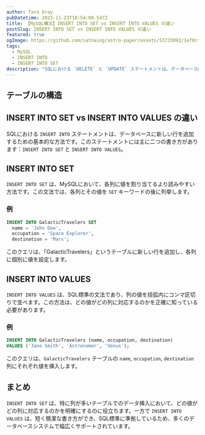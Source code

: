 ```yaml
---
author: Taro Gray
pubDatetime: 2023-11-23T10:54:00.547Z
title: 【MySQL構文】INSERT INTO SET vs INSERT INTO VALUES の違い
postSlug: INSERT INTO SET vs INSERT INTO VALUES の違い
featured: true
ogImage: https://github.com/satnaing/astro-paper/assets/53733092/1ef0cf03-8137-4d67-ac81-84a032119e3a
tags:
  - MySQL
  - INSERT INTO
  - INSERT INTO SET
description: "SQLにおける `DELETE` と `UPDATE` ステートメントは、データベース内のデータを変更するために使用されます。これらのコマンドはデータを操作する強力なツールであり、適切に使用することが重要です。"
---
```


## テーブルの構造

## INSERT INTO SET vs INSERT INTO VALUES の違い

SQLにおける `INSERT INTO` ステートメントは、データベースに新しい行を追加するための基本的な方法です。このステートメントには主に二つの書き方があります：`INSERT INTO SET` と `INSERT INTO VALUES`。

## INSERT INTO SET

`INSERT INTO SET` は、MySQLにおいて、各列に値を割り当てるより読みやすい方法です。この文法では、各列とその値を `SET` キーワードの後に列挙します。

### 例

```sql
INSERT INTO GalacticTravelers SET
  name = 'John Doe',
  occupation = 'Space Explorer',
  destination = 'Mars';
```

このクエリは、「GalacticTravelers」というテーブルに新しい行を追加し、各列に個別に値を設定します。

## INSERT INTO VALUES

`INSERT INTO VALUES` は、SQL標準の文法であり、列の値を括弧内にコンマ区切りで並べます。この方法は、どの値がどの列に対応するのかを正確に知っている必要があります。

### 例

```sql
INSERT INTO GalacticTravelers (name, occupation, destination)
VALUES ('Jane Smith', 'Astronomer', 'Venus');
```

このクエリは、`GalacticTravelers` テーブルの `name`, `occupation`, `destination` 列にそれぞれ値を挿入します。

## まとめ

`INSERT INTO SET` は、特に列が多いテーブルでのデータ挿入において、どの値がどの列に対応するのかを明確にするのに役立ちます。一方で `INSERT INTO VALUES` は、短く簡潔な書き方ができ、SQL標準に準拠しているため、多くのデータベースシステムで幅広くサポートされています。
